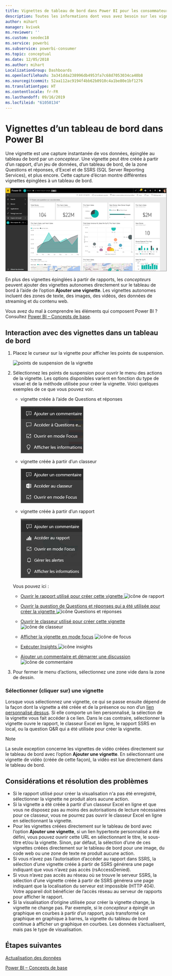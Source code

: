 ```yaml
---
title: Vignettes de tableau de bord dans Power BI pour les consommateurs
description: Toutes les informations dont vous avez besoin sur les vignettes de tableau de bord dans Power BI pour les consommateurs. Cela inclut les vignettes créées à partir de SQL Server Reporting Services (SSRS).
author: mihart
manager: kvivek
ms.reviewer: ''
ms.custom: seodec18
ms.service: powerbi
ms.subservice: powerbi-consumer
ms.topic: conceptual
ms.date: 12/05/2018
ms.author: mihart
LocalizationGroup: Dashboards
ms.openlocfilehash: 3a341dda238996db4953fa7c68d7053034ca40b8
ms.sourcegitcommit: 52aa112ac9194f4bb62b0910c4a1be80e1bf1276
ms.translationtype: HT
ms.contentlocale: fr-FR
ms.lasthandoff: 09/16/2019
ms.locfileid: "61050134"
---
```

# <a name="dashboard-tiles-in-power-bi"></a>Vignettes d’un tableau de bord dans Power BI
Une vignette est une capture instantanée de vos données, épinglée au tableau de bord par un *concepteur*. Une vignette peut être créée à partir d’un rapport, d’un jeu de données, d’un tableau de bord, de la zone Questions et réponses, d’Excel et de SSRS (SQL Server Reporting Services), et plus encore.  Cette capture d’écran montre différentes vignettes épinglées à un tableau de bord.

![tableau de bord Power BI](./media/end-user-tiles/power-bi-dashboard.png)


En plus des vignettes épinglées à partir de rapports, les *concepteurs* peuvent ajouter des vignettes autonomes directement sur le tableau de bord à l’aide de l’option **Ajouter une vignette**. Les vignettes autonomes incluent des zones de texte, des images, des vidéos, des données de streaming et du contenu web.

Vous avez du mal à comprendre les éléments qui composent Power BI ?  Consultez [Power BI – Concepts de base](end-user-basic-concepts.md).


## <a name="interacting-with-tiles-on-a-dashboard"></a>Interaction avec des vignettes dans un tableau de bord

1. Placez le curseur sur la vignette pour afficher les points de suspension.
   
    ![points de suspension de la vignette](./media/end-user-tiles/ellipses_new.png)
2. Sélectionnez les points de suspension pour ouvrir le menu des actions de la vignette. Les options disponibles varient en fonction du type de visuel et de la méthode utilisée pour créer la vignette. Voici quelques exemples de ce que vous pouvez voir.

    - vignette créée à l’aide de Questions et réponses
   
        ![icône des points de suspension](./media/end-user-tiles/power-bi-menu1.png)

    - vignette créée à partir d’un classeur
   
        ![icône des points de suspension](./media/end-user-tiles/power-bi-menu2.png)

    - vignette créée à partir d’un rapport
   
        ![icône des points de suspension](./media/end-user-tiles/power-bi-menu3.png)
   
    Vous pouvez ici :
   
   * [Ouvrir le rapport utilisé pour créer cette vignette ](end-user-reports.md) ![icône de rapport](./media/end-user-tiles/chart-icon.jpg)  
   
   * [Ouvrir la question de Questions et réponses qui a été utilisée pour créer la vignette ](end-user-reports.md) ![icône Questions et réponses](./media/end-user-tiles/qna-icon.png)  
   

   * [Ouvrir le classeur utilisé pour créer cette vignette ](end-user-reports.md) ![icône de classeur](./media/end-user-tiles/power-bi-open-worksheet.png)  
    * [Afficher la vignette en mode focus](end-user-focus.md) ![icône de focus](./media/end-user-tiles/fullscreen-icon.jpg)  
     * [Exécuter Insights ](end-user-insights.md) ![icône insights](./media/end-user-tiles/power-bi-insights.png)
    * [Ajouter un commentaire et démarrer une discussion](end-user-comment.md) ![icône de commentaire](./media/end-user-tiles/comment-icons.png)

3. Pour fermer le menu d’actions, sélectionnez une zone vide dans la zone de dessin.

### <a name="select-click-a-tile"></a>Sélectionner (cliquer sur) une vignette
Lorsque vous sélectionnez une vignette, ce qui se passe ensuite dépend de la façon dont la vignette a été créée et de la présence ou non d’un [lien personnalisé dessus](../service-dashboard-edit-tile.md). Si elle comporte un lien personnalisé, la sélection de la vignette vous fait accéder à ce lien. Dans le cas contraire, sélectionner la vignette ouvre le rapport, le classeur Excel en ligne, le rapport SSRS en local, ou la question Q&R qui a été utilisée pour créer la vignette.

> [!NOTE]
> La seule exception concerne les vignettes de vidéo créées directement sur le tableau de bord avec l’option **Ajouter une vignette**. En sélectionnant une vignette de vidéo (créée de cette façon), la vidéo est lue directement dans le tableau de bord.   
> 
> 

## <a name="considerations-and-troubleshooting"></a>Considérations et résolution des problèmes
* Si le rapport utilisé pour créer la visualisation n'a pas été enregistré, sélectionner la vignette ne produit alors aucune action.
* Si la vignette a été créée à partir d'un classeur Excel en ligne et que vous ne disposez pas au moins des autorisations de lecture nécessaires pour ce classeur, vous ne pourrez pas ouvrir le classeur Excel en ligne en sélectionnant la vignette.
* Pour les vignettes créées directement sur le tableau de bord avec l’option **Ajouter une vignette**, si un lien hypertexte personnalisé a été défini, vous pouvez ouvrir cette URL en sélectionnant le titre, le sous-titre et/ou la vignette.  Sinon, par défaut, la sélection d’une de ces vignettes créées directement sur le tableau de bord pour une image, du code web ou une zone de texte ne produit aucune action.
* Si vous n’avez pas l’autorisation d’accéder au rapport dans SSRS, la sélection d’une vignette créée à partir de SSRS générera une page indiquant que vous n’avez pas accès (rsAccessDenied).
* Si vous n’avez pas accès au réseau où se trouve le serveur SSRS, la sélection d’une vignette créée à partir de SSRS générera une page indiquant que la localisation du serveur est impossible (HTTP 404). Votre appareil doit bénéficier de l’accès réseau au serveur de rapports pour afficher le rapport.
* Si la visualisation d’origine utilisée pour créer la vignette change, la vignette ne change pas.  Par exemple, si le *concepteur* a épinglé un graphique en courbes à partir d’un rapport, puis transformé ce graphique en graphique à barres, la vignette du tableau de bord continue à afficher un graphique en courbes. Les données s’actualisent, mais pas le type de visualisation.

## <a name="next-steps"></a>Étapes suivantes
[Actualisation des données](../refresh-data.md)

[Power BI – Concepts de base](end-user-basic-concepts.md)
